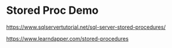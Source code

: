# Stored Proc Demo

https://www.sqlservertutorial.net/sql-server-stored-procedures/

https://www.learndapper.com/stored-procedures
